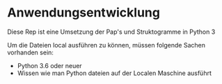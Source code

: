 # Anwendungsentwicklung
Diese Rep ist eine Umsetzung der Pap's und Struktogramme in Python 3

Um die Dateien local ausführen zu können, müssen folgende Sachen vorhanden sein:
- Python 3.6 oder neuer
- Wissen wie man Python dateien auf der Localen Maschine ausführt
